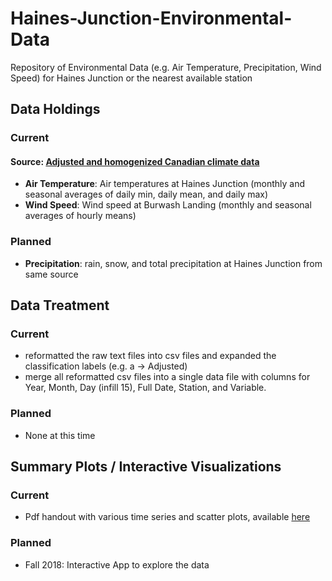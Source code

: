 # Haines-Junction-Environmental-Data
Repository of Environmental Data (e.g. Air Temperature, Precipitation, Wind Speed) for Haines Junction or the nearest available station


## Data Holdings

### Current

#### Source: [Adjusted and homogenized Canadian climate data](https://www.canada.ca/en/environment-climate-change/services/climate-change/science-research-data/climate-trends-variability/adjusted-homogenized-canadian-data.html)
* **Air Temperature**: Air temperatures at Haines Junction (monthly and seasonal averages of daily min, daily mean, and daily max)
* **Wind Speed**: Wind speed at Burwash Landing  (monthly and seasonal averages of hourly means)


### Planned

* **Precipitation**: rain, snow, and total precipitation at Haines Junction from same source


## Data Treatment

### Current

* reformatted the raw text files into csv files and expanded the classification labels (e.g. a -> Adjusted)
* merge all reformatted csv files into a single data file with columns for Year, Month, Day (infill 15), Full Date, Station, and Variable.


### Planned

* None at this time

## Summary Plots / Interactive Visualizations

### Current

* Pdf handout with various time series and scatter plots, available [here](https://www.dropbox.com/sh/rp5ukyj4dmxm157/AACXLjH888JrSP_tLuSaIxFya?dl=0)



### Planned

* Fall 2018: Interactive App to explore the data

